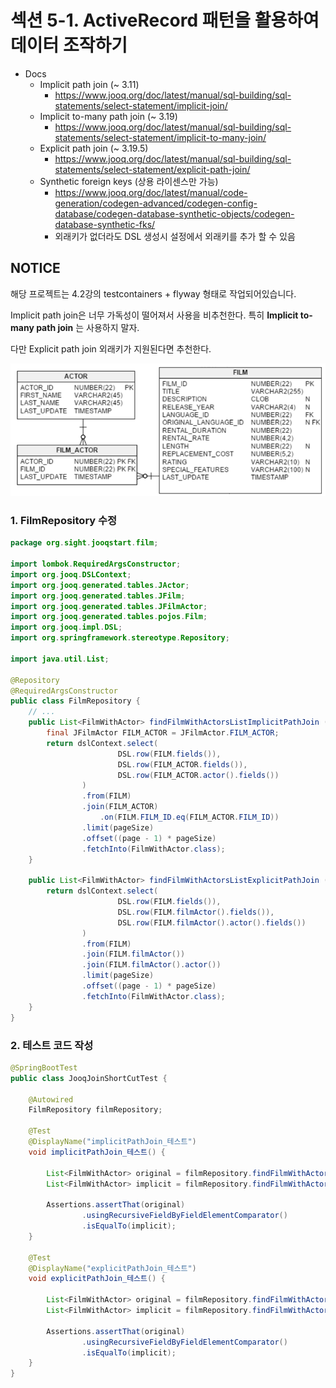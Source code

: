 # 섹션 5-1. ActiveRecord 패턴을 활용하여 데이터 조작하기

- Docs
    - Implicit path join (~ 3.11)
        - https://www.jooq.org/doc/latest/manual/sql-building/sql-statements/select-statement/implicit-join/
    - Implicit to-many path join (~ 3.19)
        - https://www.jooq.org/doc/latest/manual/sql-building/sql-statements/select-statement/implicit-to-many-join/
    - Explicit path join (~ 3.19.5)
        - https://www.jooq.org/doc/latest/manual/sql-building/sql-statements/select-statement/explicit-path-join/
    - Synthetic foreign keys (상용 라이센스만 가능)
        - https://www.jooq.org/doc/latest/manual/code-generation/codegen-advanced/codegen-config-database/codegen-database-synthetic-objects/codegen-database-synthetic-fks/
        - 외래키가 없더라도 DSL 생성시 설정에서 외래키를 추가 할 수 있음

## NOTICE
해당 프로젝트는 4.2강의 testcontainers + flyway 형태로 작업되어있습니다.

Implicit path join은 너무 가독성이 떨어져서 사용을 비추천한다.
특히 **Implicit to-many path join** 는 사용하지 말자.

다만 Explicit path join 외래키가 지원된다면 추천한다.

![schema.png](readme-asset/schema.png)


### 1. FilmRepository 수정

```java
package org.sight.jooqstart.film;

import lombok.RequiredArgsConstructor;
import org.jooq.DSLContext;
import org.jooq.generated.tables.JActor;
import org.jooq.generated.tables.JFilm;
import org.jooq.generated.tables.JFilmActor;
import org.jooq.generated.tables.pojos.Film;
import org.jooq.impl.DSL;
import org.springframework.stereotype.Repository;

import java.util.List;

@Repository
@RequiredArgsConstructor
public class FilmRepository {
    // ...
    public List<FilmWithActor> findFilmWithActorsListImplicitPathJoin (Long page, Long pageSize) {
        final JFilmActor FILM_ACTOR = JFilmActor.FILM_ACTOR;
        return dslContext.select(
                        DSL.row(FILM.fields()),
                        DSL.row(FILM_ACTOR.fields()),
                        DSL.row(FILM_ACTOR.actor().fields())
                )
                .from(FILM)
                .join(FILM_ACTOR)
                    .on(FILM.FILM_ID.eq(FILM_ACTOR.FILM_ID))
                .limit(pageSize)
                .offset((page - 1) * pageSize)
                .fetchInto(FilmWithActor.class);
    }

    public List<FilmWithActor> findFilmWithActorsListExplicitPathJoin (Long page, Long pageSize) {
        return dslContext.select(
                        DSL.row(FILM.fields()),
                        DSL.row(FILM.filmActor().fields()),
                        DSL.row(FILM.filmActor().actor().fields())
                )
                .from(FILM)
                .join(FILM.filmActor())
                .join(FILM.filmActor().actor())
                .limit(pageSize)
                .offset((page - 1) * pageSize)
                .fetchInto(FilmWithActor.class);
    }
}
```

### 2. 테스트 코드 작성

```java
@SpringBootTest
public class JooqJoinShortCutTest {

    @Autowired
    FilmRepository filmRepository;

    @Test
    @DisplayName("implicitPathJoin_테스트")
    void implicitPathJoin_테스트() {

        List<FilmWithActor> original = filmRepository.findFilmWithActorsList(1L, 10L);
        List<FilmWithActor> implicit = filmRepository.findFilmWithActorsListImplicitPathJoin(1L, 10L);

        Assertions.assertThat(original)
                .usingRecursiveFieldByFieldElementComparator()
                .isEqualTo(implicit);
    }

    @Test
    @DisplayName("explicitPathJoin_테스트")
    void explicitPathJoin_테스트() {

        List<FilmWithActor> original = filmRepository.findFilmWithActorsList(1L, 10L);
        List<FilmWithActor> implicit = filmRepository.findFilmWithActorsListExplicitPathJoin(1L, 10L);

        Assertions.assertThat(original)
                .usingRecursiveFieldByFieldElementComparator()
                .isEqualTo(implicit);
    }
}
```